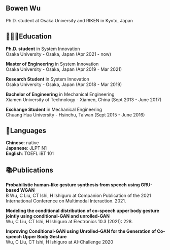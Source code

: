 
## Bowen Wu
Ph.D. student at Osaka University and RIKEN in Kyoto, Japan

## 👩🏼‍🎓Education
**Ph.D. student** in System Innovation\
Osaka University - Osaka, Japan (Apr 2021 - now)

**Master of Engineering** in System Innovation\
Osaka University - Osaka, Japan (Apr 2019 - Mar 2021)

**Research Student** in System Innovation\
Osaka University - Osaka, Japan (Apr 2018 - Mar 2019)

**Bachelor of Engineering** in Mechanical Engineering\
Xiamen University of Technology - Xiamen, China (Sept 2013 - June 2017)

**Exchange Student** in Mechanical Engineering\
Chuang Hua University - Hsinchu, Taiwan (Sept 2015 - June 2016)

## 💬Languages
**Chinese**: native\
**Japanese**: JLPT N1\
**English**: TOEFL iBT 101

## 📚Publications
**Probabilistic human-like gesture synthesis from speech using GRU-based WGAN**\
B Wu, C Liu, CT Ishi, H Ishiguro at Companion Publication of the 2021 International Conference on Multimodal Interaction. 2021.

**Modeling the conditional distribution of co-speech upper body gesture jointly using conditional-GAN and unrolled-GAN**\
Wu, C Liu, CT Ishi, H Ishiguro at Electronics 10.3 (2021): 228.

**Improving Conditional-GAN using Unrolled-GAN for the Generation of Co-speech Upper Body Gesture**\
Wu, C Liu, CT Ishi, H Ishiguro at AI-Challenge 2020

